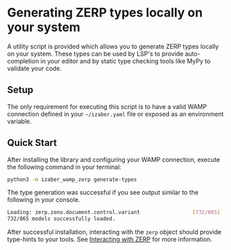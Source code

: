 # Generating ZERP types locally on your system

A utility script is provided which allows you to generate ZERP types locally on your system. These types can be used by LSP's to provide auto-completion in your editor and by static type checking tools like MyPy to validate your code.

## Setup

The only requirement for executing this script is to have a valid WAMP connection defined in your `~/izaber.yaml` file or exposed as an environment variable.

## Quick Start

After installing the library and configuring your WAMP connection, execute the following command in your terminal:

```bash
python3 -m izaber_wamp_zerp generate-types
```

The type generation was successful if you see output similar to the following in your console.

```bash
Loading: zerp.zeno.document.control.variant                 [732/865]
732/865 models successfully loaded.
```

After successful installation, interacting with the `zerp` object should provide type-hints to your tools. See [Interacting with ZERP](./usage_in_scripts.md) for more information.